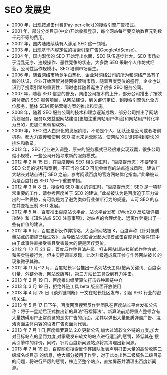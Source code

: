 # SEO 发展史

- 2000 年，出现按点击付费(Pay-per-click)的搜索引擎广告模式。
- 2001 年，部分分类目录(中文)开始收费登录，每个网站每年要交纳数百元到数千元不等的费用。
- 2002 年，国内陆陆续续有人涉足 SEO 这一领域。
- 2003 年，出现基于内容定位的搜索引擎广告(GoogleAdSense)。
- 2004 年，国内潜伏的 SEO 开始浮出水面，SEO 队伍逐步壮大。SEO 市场处于混乱无序、违规操作、恶性竞争的状态。大多数 SEO 采取个人作坊式经营，公司性运作规模小。SEO 培训市场诞生。
- 2006 年，随着网络市场竞争白热化，企业对网络公司的所为和网络产品有了新的认识，企业开始理智对待网络营销市场，随着百度竞价的盛行，企业也认识到了搜索引擎的重要性，同时也伴随着诞生了很多 SEO 服务公司。
- 2007 年，随着 SEO 信息的普及，网络公司技术的上升，部分公司推出了按效果付费的 SEO 服务项目，从网站建设，到关键词定位，到搜索引擎优化全方位服务，整体 SEM 网络营销方案的推出和实施。
- 2008 年，随着 SEO 服务公司的技术和理念逐渐成熟，部分公司推出了网站策划服务，服务以效益型网站建设(更加注重网站用户体验)和网站用户转化率为目的，更加注重营销成效。
- 2009 年，SEO 进入白炽化的发展阶段，不论是个人、团队还是公司或者培训机构，都大力宣传和使用 SEO 技术来运营网站，使网站的关键词得到更快的排名和收录。
- 2012 年，SEO 行业进入调整，原来的服务模式已经很难实现双赢，很多公司缩小规模，一些公司开始寻求新的服务模式。
- 2012 年 2 月 15 日，在百度搜索 SEO 相关词汇时，“百度提示您：不要轻信 SEO 公司的说辞和案例，不正当的 SEO 可能会给您的站点造成风险。建议广大站长对站点进行 SEO 之前，参考阅读百度的官方网站优化指南。”此举被认为是百度打击 SEO 的一个重要举措。
- 2012 年 3 月 8 日，搜索和 SEO 相关的词汇时，“百度提示您：SEO 是一项非常重要的工作，请参考百度关于 SEO 的建议。”此举被认为是百度迫于压力做出的一种妥协，有可能是为了避免类似行业垄断行为的规避，认可 SEO 的存在并变相压制 SEO 发展。
- 2012 年 5 月，百度推出百度站长平台，站长平台发布《Web2.0 反垃圾详细攻略》和《知名站点 SEO 注意事项》，对站点的合理优化、远离作弊提出了一些有价值的建议。
- 2012 年 6 月，百度更新反作弊策略，大面积网站被 K，百度声称《针对低质量站点的措施已经生效》，后导致站长联合发起大规模点击百度竞价事件!其中由于此事件直接受害且受害最大的便是医疗竞价。
- 2012 年 10 月 23 日，百度反作弊算法升级，打击网站超链接形式作弊方式，和买卖链接行为。但由实际调查发现，此次升级造成真正参与作弊网站被 K 的现象微乎其微。
- 2012 年 11 月-12 月，百度站长平台推出一系列站长工具(搜索关键词、百度索引量、外链分析、网站改版等)，第三方站长工具受到有力冲击。
- 2013 年 2 月 19 日，百度推出绿萝算法打击各种超链中介
- 2013 年 3 月 19 日，拒绝外链工具 beta 版全面开放使用
- 2013 年 4 月 25 日《谈外链判断》一文在站长社区发布，引起 SEO 行业的密切关注。
- 2013 年 5 月 17 日下午，百度网页搜索反作弊团队在百度站长平台发布公告称：将于一星期后正式推出新的算法“石榴算法”。新算法前期将重点整顿含有大量妨碍用户正常浏览的恶劣广告的页面，尤其以弹出大量低质弹窗广告、混淆页面主体内容的垃圾广告页面为代表。
- 2013 年 7 月 1 日,百度绿萝算法 2.0 更新公告,加大过滤软文外链的力度,加大对目标站点的惩罚力度,对承载发布软文的站点进行适当的惩罚，降低其在 搜索引擎中的评价，同时，针对百度新闻源站点将其清理出新闻源。
- 2013 年 7 月 19 日，百度网页搜索反作弊团队发表声明打击大量的高价收购二级域名或目录 的信息，绝大部分被用于作弊，对于此类出售二级域名二级目录的问题，将进行严厉的惩罚，株连至整个站点，直接屏蔽并清理出百度新闻源。